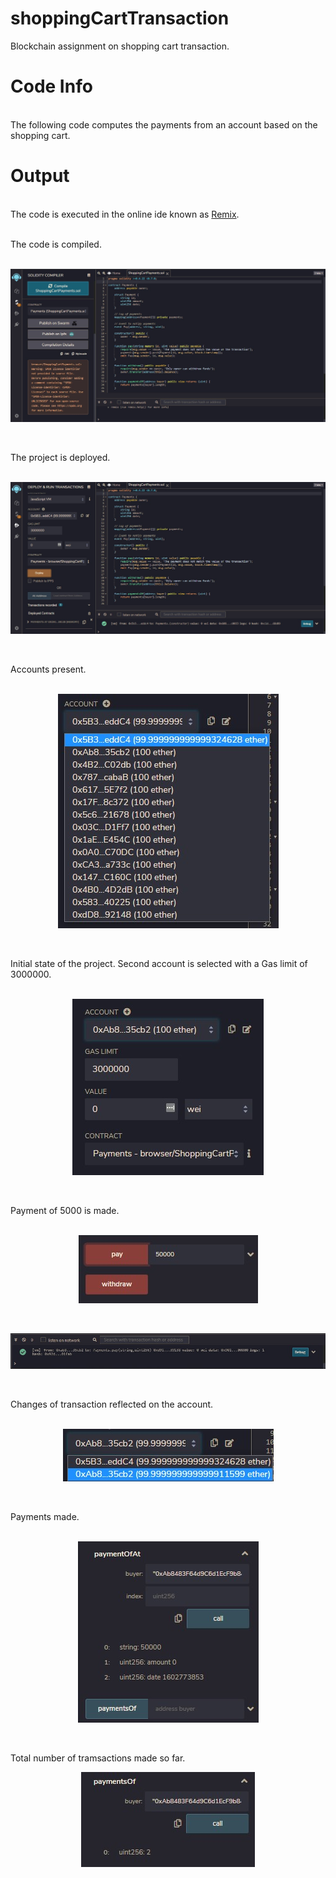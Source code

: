 # shoppingCartTransaction
Blockchain assignment on shopping cart transaction.

# Code Info
<br>
The following code computes the payments from an account based on the shopping cart.
<br>

# Output
<br>
The code is executed in the online ide known as <a href="http://remix.ethereum.org/">Remix</a>. <br> <br>


The code is compiled. <br> <br>
<p align="center"><img src="resources/[2]compiled.jpg" alt="Compiled"></p><br>


The project is deployed. <br> <br>
<p align="center"><img src="resources/[3]deployed.jpg" alt="Deployed"></p><br>


Accounts present. <br> <br>
<p align="center"><img src="resources/[4]accounts.jpg" alt="Deployed"></p><br>


Initial state of the project. Second account is selected with a Gas limit of 3000000. <br> <br>
<p align="center"><img src="resources/[5]initial_state.jpg" alt="init_state"></p><br>


Payment of 5000 is made. <br> <br>
<p align="center"><img src="resources/[6]paid.jpg" alt="init_state"></p><br>
<p align="center"><img src="resources/[7]paid_status.jpg" alt="init_state"></p><br>


Changes of transaction reflected on the account. <br> <br>
<p align="center"><img src="resources/[8]acc_status_post_payments.jpg" alt="init_state"></p><br>


Payments made. <br> <br>
<p align="center"><img src="resources/[9]amt_transacted.jpg" alt="init_state"></p><br>


Total number of tramsactions made so far.
<p align="center"><img src="resources/[10]no_of_transactions.jpg" alt="init_state"></p><br>
